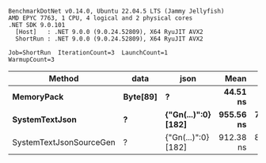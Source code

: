 ```

BenchmarkDotNet v0.14.0, Ubuntu 22.04.5 LTS (Jammy Jellyfish)
AMD EPYC 7763, 1 CPU, 4 logical and 2 physical cores
.NET SDK 9.0.101
  [Host]   : .NET 9.0.0 (9.0.24.52809), X64 RyuJIT AVX2
  ShortRun : .NET 9.0.0 (9.0.24.52809), X64 RyuJIT AVX2

Job=ShortRun  IterationCount=3  LaunchCount=1  
WarmupCount=3  

```
| Method                  | data     | json                | Mean      | Error     | StdDev   | Min       | Max       | Gen0   | Allocated |
|------------------------ |--------- |-------------------- |----------:|----------:|---------:|----------:|----------:|-------:|----------:|
| **MemoryPack**              | **Byte[89]** | **?**                   |  **44.51 ns** |  **5.332 ns** | **0.292 ns** |  **44.19 ns** |  **44.76 ns** | **0.0012** |     **104 B** |
| **SystemTextJson**          | **?**        | **{&quot;Gn(...)&quot;:0} [182]** | **955.56 ns** | **78.136 ns** | **4.283 ns** | **950.63 ns** | **958.32 ns** |      **-** |     **104 B** |
| SystemTextJsonSourceGen | ?        | {&quot;Gn(...)&quot;:0} [182] | 912.38 ns | 80.307 ns | 4.402 ns | 909.59 ns | 917.46 ns | 0.0010 |     104 B |
